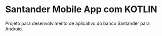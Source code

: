 # Santander Mobile App com KOTLIN
Projeto para desenvolvimento de aplicativo do banco Santander para Android.
